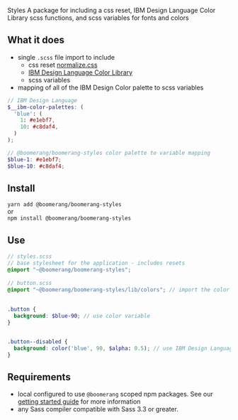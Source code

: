 Styles
A package for including a css reset, IBM Design Language Color Library scss functions, and scss variables for fonts and colors

## What it does
- single `.scss` file import to include
  - css reset [normalize.css](https://github.com/necolas/normalize.css/)
  - [IBM Design Language Color Library](https://github.com/IBM-Design/colors)
  - scss variables
- mapping of all of the IBM Design Color palette to scss variables

```scss
// IBM Design Language
$__ibm-color-palettes: (
  'blue': (
    1: #e1ebf7,
    10: #c8daf4,
  )
);

// @boomerang/boomerang-styles color palette to variable mapping
$blue-1: #e1ebf7;
$blue-10: #c8daf4;
```

## Install
`yarn add @boomerang/boomerang-styles`    
or  
`npm install @boomerang/boomerang-styles`

## Use


```scss
// styles.scss 
// base stylesheet for the application - includes resets
@import "~@boomerang/boomerang-styles";
 
// button.scss
@import "~@boomerang/boomerang-styles/lib/colors"; // import the color variables
 
 
.button {
  background: $blue-90; // use color variable
}


.button--disabled {
  background: color('blue', 90, $alpha: 0.5); // use IBM Design Language function
}
```

## Requirements
- local configured to use `@boomerang` scoped npm packages. See our [getting started guide](https://launch.boomerangplatform.net/docs/engineering/frontend-developer-onboarding) for more information
- any Sass compiler compatible with Sass 3.3 or greater.
